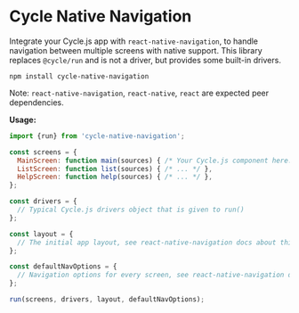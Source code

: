 # Cycle Native Navigation

Integrate your Cycle.js app with `react-native-navigation`, to handle navigation between multiple screens with native support. This library replaces `@cycle/run` and is not a driver, but provides some built-in drivers.

```
npm install cycle-native-navigation
```

Note: `react-native-navigation`, `react-native`, `react` are expected peer dependencies.

**Usage:**

```js
import {run} from 'cycle-native-navigation';

const screens = {
  MainScreen: function main(sources) { /* Your Cycle.js component here... */ },
  ListScreen: function list(sources) { /* ... */ },
  HelpScreen: function help(sources) { /* ... */ },
};

const drivers = {
  // Typical Cycle.js drivers object that is given to run()
};

const layout = {
  // The initial app layout, see react-native-navigation docs about this
};

const defaultNavOptions = {
  // Navigation options for every screen, see react-native-navigation docs
};

run(screens, drivers, layout, defaultNavOptions);
```
